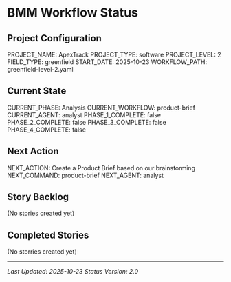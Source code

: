 # BMM Workflow Status

## Project Configuration

PROJECT_NAME: ApexTrack
PROJECT_TYPE: software
PROJECT_LEVEL: 2
FIELD_TYPE: greenfield
START_DATE: 2025-10-23
WORKFLOW_PATH: greenfield-level-2.yaml

## Current State

CURRENT_PHASE: Analysis
CURRENT_WORKFLOW: product-brief
CURRENT_AGENT: analyst
PHASE_1_COMPLETE: false
PHASE_2_COMPLETE: false
PHASE_3_COMPLETE: false
PHASE_4_COMPLETE: false

## Next Action

NEXT_ACTION: Create a Product Brief based on our brainstorming
NEXT_COMMAND: product-brief
NEXT_AGENT: analyst

## Story Backlog

(No stories created yet)

## Completed Stories

(No storries created yet)

---

_Last Updated: 2025-10-23_
_Status Version: 2.0_
